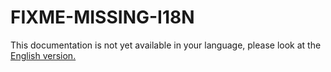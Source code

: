 # FIXME-MISSING-I18N

This documentation is not yet available in your language, please look at the [English version.](../../EN/installation/linshare-install-centos.md)

